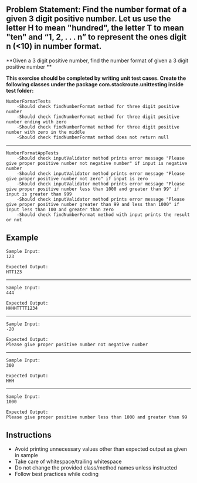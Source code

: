 ## Problem Statement: Find the number format of a given 3 digit positive number. Let us use the letter H to mean "hundred", the letter T to mean "ten" and “1, 2, . . . n” to represent the ones digit n (<10) in number format. ##

**Given a 3 digit positive number, find the number format of given a 3 digit positive number **

**This exercise should be completed by writing unit test cases. Create the following classes under the package com.stackroute.unittesting inside test folder:**


    NumberFormatTests
        -Should check findNumberFormat method for three digit positive number
        -Should check findNumberFormat method for three digit positive number ending with zero 
        -Should check findNumberFormat method for three digit positive number with zero in the middle
        -Should check findNumberFormat method does not return null
------------------------------------------------------
    NumberFormatAppTests
        -Should check inputValidator method prints error message "Please give proper positive number not negative number" if input is negative number 
        -Should check inputValidator method prints error message "Please give proper positive number not zero" if input is zero
        -Should check inputValidator method prints error message "Please give proper positive number less than 1000 and greater than 99" if input is greater than 999
        -Should check inputValidator method prints error message "Please give proper positive number greater than 99 and less than 1000" if input less than 100 and greater than zero
        -Should check findNumberFormat method with input prints the result or not

## Example
    Sample Input:
    123
    
    Expected Output:   
    HTT123
--------------------------------------------------------
    Sample Input:
    444
    
    Expected Output:
    HHHHTTTT1234
--------------------------------------------------------
    Sample Input:
    -20
    
    Expected Output:
    Please give proper positive number not negative number
--------------------------------------------------------
    Sample Input:
    300
    
    Expected Output:
    HHH
--------------------------------------------------------
    Sample Input:
    1000
    
    Expected Output:
    Please give proper positive number less than 1000 and greater than 99
## Instructions
- Avoid printing unnecessary values other than expected output as given in sample
- Take care of whitespace/trailing whitespace
- Do not change the provided class/method names unless instructed
- Follow best practices while coding